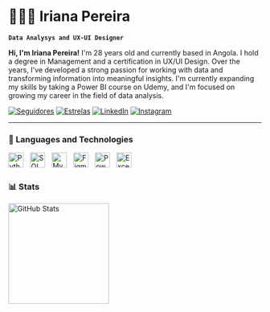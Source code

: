 # 👩🏻‍💻 Iriana Pereira

**`Data Analysys and UX-UI Designer`**

**Hi, I'm Iriana Pereira!**
I'm 28 years old and currently based in Angola. I hold a degree in Management and a certification in UX/UI Design. Over the years, I've developed a strong passion for working with data and transforming information into meaningful insights. I'm currently expanding my skills by taking a Power BI course on Udemy, and I'm focused on growing my career in the field of data analysis.

<p align="left">

  <span style="display:inline-block;">
    <a href="https://github.com/irianapereira?tab=followers" target="_blank">
      <img 
        alt="Seguidores" 
        title="Me siga no GitHub" 
        src="https://custom-icon-badges.demolab.com/github/followers/irianapereira?color=236ad3&labelColor=1155ba&style=for-the-badge&logo=github&label=Seguidores&logoColor=white"
      />
    </a>
  </span>
  <span style="display:inline-block;">
    <a href="https://github.com/irianapereira?tab=repositories&sort=stargazers" target="_blank">
      <img 
        alt="Estrelas" 
        title="Estrelas nos repositórios" 
        src="https://img.shields.io/github/stars/irianapereira?style=for-the-badge&logo=github&label=Estrelas&color=4caf50"
      />
    </a>
  </span>
  <span style="display:inline-block;">
    <a href="https://www.linkedin.com/in/iriana-pereira-44299b151/" target="_blank">
      <img 
        alt="LinkedIn" 
        title="Conecte-se no LinkedIn" 
        src="https://img.shields.io/badge/LinkedIn-0077B5?style=for-the-badge&logo=linkedin&logoColor=white"
      />
    </a>
  </span>
  <span style="display:inline-block;">
    <a href="https://www.instagram.com/irianafpereira/" target="_blank">
      <img 
        alt="Instagram" 
        title="Siga no Instagram" 
        src="https://img.shields.io/badge/Instagram-E4405F?style=for-the-badge&logo=instagram&logoColor=white"
      />
    </a>
  </span>

</p>

---

### 🤖 Languages and Technologies

<img 
    align="left" 
    alt="Python" 
    title="Python"
    width="30px" 
    style="padding-right: 10px;" 
    src="https://cdn.jsdelivr.net/gh/devicons/devicon@latest/icons/python/python-original.svg" 
/>

<img 
    align="left" 
    alt="SQL" 
    title="SQL"
    width="30px" 
    style="padding-right: 10px;" 
    src="https://cdn.jsdelivr.net/gh/devicons/devicon@latest/icons/postgresql/postgresql-original.svg" 
/>

<img 
    align="left" 
    alt="MySQL" 
    title="MySQL"
    width="30px" 
    style="padding-right: 10px;" 
    src="https://cdn.jsdelivr.net/gh/devicons/devicon@latest/icons/mysql/mysql-original.svg" 
/>

<img 
    align="left" 
    alt="Figma" 
    title="Figma"
    width="30px" 
    style="padding-right: 10px;" 
    src="https://cdn.jsdelivr.net/gh/devicons/devicon@latest/icons/figma/figma-original.svg" 
/>


<img 
    align="left" 
    alt="Power BI" 
    title="Power BI"
    width="30px" 
    style="padding-right: 10px;" 
    src="https://img.icons8.com/color/48/power-bi.png" 
/>

<!-- Excel -->
<img 
  align="left" 
  alt="Excel" 
  title="Excel"
  width="30px" 
  style="padding-right: 10px;" 
  src="https://img.icons8.com/color/48/microsoft-excel-2019--v1.png"
/>

<br/>
<br/>

### 📊 Stats

<p align="left">
  <img 
    alt="GitHub Stats" 
    height="200" 
    style="padding-right: 10px;" 
    src="https://github-readme-stats.vercel.app/api?username=irianapereira&show_icons=true&theme=tokyonight&include_all_commits=true&locale=pt-br" 
  />

